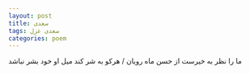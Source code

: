 ```yaml
---
layout: post
title: سعدی
tags: سعدی غزل
categories: poem
---
```


ما را نظر به خیرست از حسن ماه رویان / هرکو به شر کند میل او خود بشر نباشد
